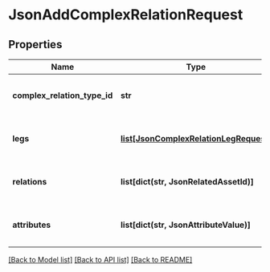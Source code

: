 # JsonAddComplexRelationRequest

## Properties
Name | Type | Description | Notes
------------ | ------------- | ------------- | -------------
**complex_relation_type_id** | **str** | The &lt;code&gt;id&lt;/code&gt; of the type of the complex relation | 
**legs** | [**list[JsonComplexRelationLegRequest]**](JsonComplexRelationLegRequest.md) | The list of legs that the new complex relation should contain | [optional] 
**relations** | **list[dict(str, JsonRelatedAssetId)]** | The relations that the new complex relation should contain | [optional] 
**attributes** | **list[dict(str, JsonAttributeValue)]** | The attributes that the new complex relation should contain | [optional] 

[[Back to Model list]](../README.md#documentation-for-models) [[Back to API list]](../README.md#documentation-for-api-endpoints) [[Back to README]](../README.md)


